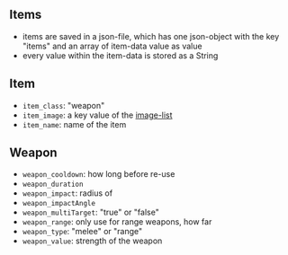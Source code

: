 ## Items
- items are saved in a json-file, which has one json-object with the key "items" and an array of item-data value as value
- every value within the item-data is stored as a String

## Item
+ `item_class`: "weapon"
+ `item_image`: a key value of the [image-list](../image_conventions.md)
+ `item_name`: name of the item

## Weapon
+ `weapon_cooldown`: how long before re-use
+ `weapon_duration`
+ `weapon_impact`: radius of 
+ `weapon_impactAngle`
+ `weapon_multiTarget`: "true" or "false"
+ `weapon_range`: only use for range weapons, how far
+ `weapon_type`: "melee" or "range"
+ `weapon_value`: strength of the weapon
